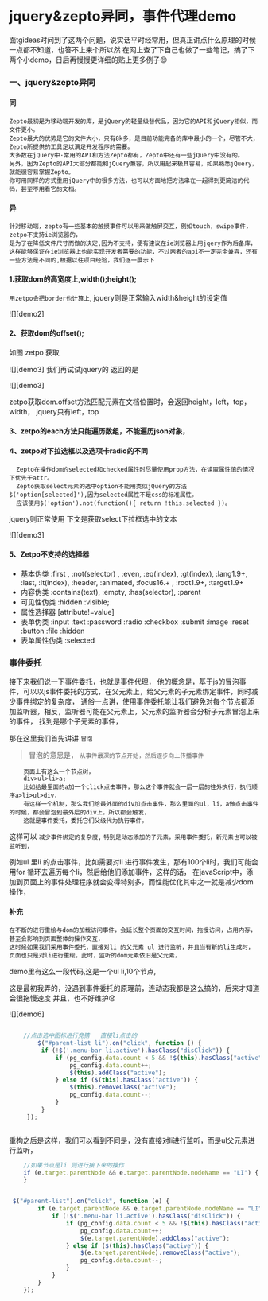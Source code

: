 # jquery&zepto异同，事件代理demo

面tgideas时问到了这两个问题，说实话平时经常用，但真正讲点什么原理的时候一点都不知道，也答不上来个所以然
在网上查了下自己也做了一些笔记，搞了下两个小demo，日后再慢慢更详细的贴上更多例子:blush:

### 一、jquery&zepto异同
#### 同

    Zepto最初是为移动端开发的库，是jQuery的轻量级替代品，因为它的API和jQuery相似，而文件更小。
    Zepto最大的优势是它的文件大小，只有8k多，是目前功能完备的库中最小的一个，尽管不大，Zepto所提供的工具足以满足开发程序的需要。
    大多数在jQuery中·常用的API和方法Zepto都有，Zepto中还有一些jQuery中没有的。
    另外，因为Zepto的API大部分都能和jQuery兼容，所以用起来极其容易，如果熟悉jQuery，就能很容易掌握Zepto。
    你可用同样的方式重用jQuery中的很多方法，也可以方面地把方法串在一起得到更简洁的代码，甚至不用看它的文档。

#### 异

    针对移动端，zepto有一些基本的触摸事件可以用来做触屏交互，例如touch，swipe事件，zetpo不支持ie浏览器的，
    是为了在降低文件尺寸而做的决定,因为不支持，便有建议在ie浏览器上用jqery作为后备库，
    这样能够保证在ie浏览器上也能实现开发者需要的功能，不过两者的api不一定完全兼容，还有一些方法是不同的,根据以往项目经验，我们逐一展示下


#### 1.获取dom的高宽度上,width();height();
 
 
 `用zetpo会把border也计算上`,
 jquery则是正常输入width&height的设定值

![][demo2]

#### 2、获取dom的offset();
   如图  zetpo 获取
   
![][demo3]
     我们再试试jquery的 返回的是
     
![][demo3]

zetpo获取dom.offset方法匹配元素在文档位置时，会返回height，left，top，width，
    jquery只有left，top

     
####  3、zetpo的each方法只能遍历数组，不能遍历json对象，
####  4、zetpo对下拉选框以及选项卡radio的不同
      Zepto在操作dom的selected和checked属性时尽量使用prop方法，在读取属性值的情况下优先于attr。
      Zepto获取select元素的选中option不能用类似jQuery的方法$('option[selected]'),因为selected属性不是css的标准属性。
      应该使用$('option').not(function(){ return !this.selected })。
      
  
jquery则正常使用  下文是获取select下拉框选中的文本

![][demo3]


####  5、Zetpo不支持的选择器
- 基本伪类 
:first , 
:not(selector) ,
:even, 
:eq(index), 
:gt(index), 
:lang1.9+, 
:last, 
:lt(index), 
:header, 
:animated, 
:focus16.+ ,
:root1.9+, 
:target1.9+
- 内容伪类 :contains(text), :empty, :has(selector), :parent
- 可见性伪类 :hidden :visible;
- 属性选择器 [attribute!=value]
- 表单伪类 :input :text :password :radio :checkbox :submit :image :reset :button :file :hidden
- 表单属性伪类 :selected
      




### 事件委托
接下来我们说一下事件委托，也就是事件代理，
他的概念是，基于js的冒泡事件，可以以js事件委托的方式，在父元素上，给父元素的子元素绑定事件，同时减少事件绑定的复杂度，
通俗一点讲，使用事件委托能让我们避免对每个节点都添加监听器，相反，监听器可能在父元素上，父元素的监听器会分析子元素冒泡上来的事件，
找到是哪个子元素的事件，

那在这里我们首先讲讲 `冒泡 `

> 冒泡的意思是， `从事件最深的节点开始，然后逐步向上传播事件 `

        页面上有这么一个节点树，
        div>ul>li>a;
        比如给最里面的a加一个click点击事件，那么这个事件就会一层一层的往外执行，执行顺序a>li>ul>div，
        有这样一个机制，那么我们给最外面的div加点击事件，那么里面的ul，li，a做点击事件的时候，都会冒泡到最外层的div上，所以都会触发，
        这就是事件委托，委托它们父级代为执行事件。

这样可以 `减少事件绑定的复杂度,`
`特别是动态添加的子元素，采用事件委托，新元素也可以被监听到， `

例如ul 里li 的点击事件，比如需要对li 进行事件发生，那有100个li时，我们可能会用for 循环去遍历每个li，然后给他们添加事件，这样的话，
在javaScript中，添加到页面上的事件处理程序就会变得特别多，而性能优化其中之一就是减少dom操作，

#### 补充 
    在不断的进行重绘与dom的加载访问事件，会延长整个页面的交互时间，拖慢访问，占用内存，甚至会影响到页面整体的操作交互，
    这时候如果我们采用事件委托，直接对li 的父元素 ul 进行监听，并且当有新的li生成时，页面也只是对li进行重绘，此时，监听的dom元素依旧是父元素，

demo里有这么一段代码,这是一个ul li,10个节点,

这是最初我弄的，没遇到事件委托的原理前，连动态我都是这么搞的，后来才知道会很拖慢速度 并且，也不好维护:anguished:	


![][demo6]

```javascript

    //点击选中图标进行竞猜   直接li点击的
        $("#parent-list li").on("click", function () {
         if (!$('.menu-bar li.active').hasClass("disClick")) {
             if (pg_config.data.count < 5 && !$(this).hasClass("active")) {
                 pg_config.data.count++;
                 $(this).addClass("active");
             } else if ($(this).hasClass("active")) {
                 $(this).removeClass("active");
                 pg_config.data.count--;
             }
         }
     });



```

重构之后是这样，我们可以看到不同是，没有直接对li进行监听，而是ul父元素进行监听，

```javascript
    //如果节点是li 则进行接下来的操作
    if (e.target.parentNode && e.target.parentNode.nodeName == "LI") {
    }

```

```javascript

 $("#parent-list").on("click", function (e) {
        if (e.target.parentNode && e.target.parentNode.nodeName == "LI") {
            if (!$('.menu-bar li.active').hasClass("disClick")) {
                if (pg_config.data.count < 5 && !$(this).hasClass("active")) {
                    pg_config.data.count++;
                    $(e.target.parentNode).addClass("active");
                } else if ($(this).hasClass("active")) {
                    $(e.target.parentNode).removeClass("active");
                    pg_config.data.count--;
                }
            }
        }
    });



```
